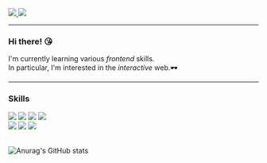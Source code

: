<!-- Header -->

<a href="mailto:borderline0px@gmail.com" target="_blank">
  <img src="https://img.shields.io/badge/borderline0px@gmail.com-EA4335?style=flat-square&logo=gmail&logoColor=white"/>
</a>
<a href="#" target="_blank">
  <img src="https://img.shields.io/badge/Notion-000000?style=flat-square&logo=notion&logoColor=white"/>
</a>

<!-- About me -->
---
### Hi there! 😘
I'm currently learning various *frontend* skills.   
In particular, I'm interested in the *interactive* web.🕶

---

<!-- Skills -->
### Skills

<div>
  <img src="https://img.shields.io/badge/HTML-E34F26?style=flat-square&logo=html5&logoColor=white"/>
  <img src="https://img.shields.io/badge/CSS-1572B6?style=flat-square&logo=css3&logoColor=white"/>
  <img src="https://img.shields.io/badge/JavaScript-F7DF1E?style=flat-square&logo=javascript&logoColor=white"/>
  <img src="https://img.shields.io/badge/TypeScript-3178C6?style=flat-square&logo=typescript&logoColor=white"/>
</div>
<div>
  <img src="https://img.shields.io/badge/React-61DAFB?style=flat-square&logo=react&logoColor=white"/>
  <img src="https://img.shields.io/badge/Three.js-000000?style=flat-square&logo=three.js&logoColor=white"/>
  <img src="https://img.shields.io/badge/Blender-F5792A?style=flat-square&logo=blender&logoColor=white"/>
</div>
</br>

![Anurag's GitHub stats](https://github-readme-stats.vercel.app/api?username=Hwajiin&show_icons=true&theme=outrun)
